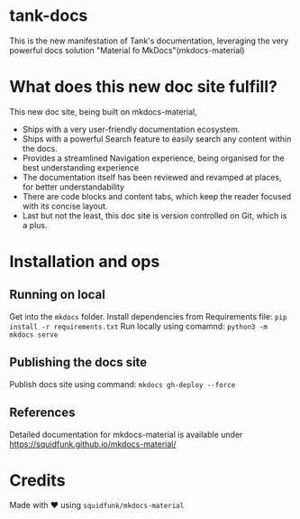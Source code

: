# tank-docs
This is the new manifestation of Tank's documentation, leveraging the very powerful docs solution "Material fo MkDocs"(mkdocs-material)

# What does this new doc site fulfill?

This new doc site, being built on mkdocs-material,

* Ships with a very user-friendly documentation ecosystem. 
* Ships with a  powerful Search feature to easily search any content within the docs.
* Provides a streamlined Navigation experience, being organised for the best understanding experience
* The documentation itself has been reviewed and revamped at places, for better understandability
* There are code blocks and content tabs, which keep the reader focused with its concise layout.
* Last but not the least, this doc site is version controlled on Git, which is a plus.

# Installation and ops
## Running on local 
Get into the `mkdocs` folder. 
Install dependencies from Requirements file:  `pip install -r requirements.txt`
Run locally using comamnd: `python3 -m mkdocs serve`

## Publishing the docs site
Publish docs site using command: `mkdocs gh-deploy --force`

## References
Detailed documentation for mkdocs-material is available under https://squidfunk.github.io/mkdocs-material/

# Credits
Made with ❤️ using `squidfunk/mkdocs-material`